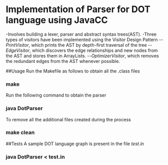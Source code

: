 # Implementation of Parser for DOT language using JavaCC
-Involves building a lexer, parser and abstract syntax trees(AST).
-Three types of visitors have been implemented using the Visitor Design Pattern
--*PrintVisitor*, which prints the AST by depth-first traversal of the tree
--*EdgeVisitor*, which discovers the edge relationships and new nodes from the AST and stores them in ArrayLists.
--*OptimizerVisitor*, which removes the redundant edges from the AST whenever possible.

##Usage
Run the Makefile as follows to obtain all the .class files
### make
Run the following command to obtain the parser
### java DotParser
To remove all the additional files created during the process
### make clean


##Tests
A sample DOT language graph is present in the file *test.in*
### java DotParser \< test.in 



